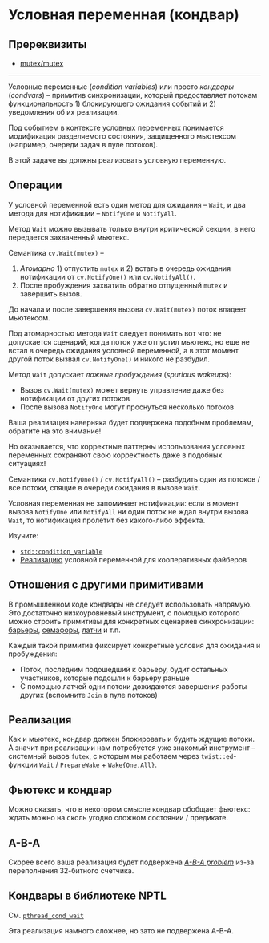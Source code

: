 # Условная переменная (кондвар)

## Пререквизиты

- [mutex/mutex](/tasks/mutex/mutex)

---

Условные переменные (_condition variables_) или просто _кондвары_ (_condvars_) – примитив синхронизации, который предоставляет потокам функциональность 1) блокирующего ожидания событий и 2) уведомления об их реализации. 

Под событием в контексте условных переменных понимается модификация разделяемого состояния, защищенного мьютексом (например, очереди задач в пуле потоков).

В этой задаче вы должны реализовать условную переменную.

## Операции

У условной переменной есть один метод для ожидания – `Wait`, и два метода для нотификации – `NotifyOne` и `NotifyAll`.

Метод `Wait` можно вызывать только внутри критической секции, в него передается захваченный мьютекс.

Семантика `cv.Wait(mutex)` –

1. *Aтомарно* 1) отпустить `mutex` и 2) встать в очередь ожидания нотификации от `cv.NotifyOne()` или `cv.NotifyAll()`.
2. После пробуждения захватить обратно отпущенный `mutex` и завершить вызов.

До начала и после завершения вызова `cv.Wait(mutex)` поток владеет мьютексом.

Под атомарностью метода `Wait` следует понимать вот что: не допускается сценарий, когда поток уже отпустил мьютекс, но еще не встал в очередь ожидания условной переменной, а в этот момент другой поток вызвал `cv.NotifyOne()` и никого не разбудил.

Метод `Wait` допускает *ложные пробуждения* (*spurious wakeups*):
- Вызов `cv.Wait(mutex)` может вернуть управление даже без нотификации от других потоков
- После вызова `NotifyOne` могут проснуться несколько потоков

Ваша реализация наверняка будет подвержена подобным проблемам, обратите на это внимание!

Но оказывается, что корректные паттерны использования условных переменных сохраняют свою корректность даже в подобных ситуациях!

Семантика `cv.NotifyOne()` / `cv.NotifyAll()` – разбудить один из потоков / все потоки, спящие в очереди ожидания в вызове `Wait`.

Условная переменная не запоминает нотификации: если в момент вызова `NotifyOne` или `NotifyAll` ни один поток не ждал внутри вызова `Wait`, то нотификация пролетит без какого-либо эффекта.

Изучите:
* [`std::condition_variable`](https://en.cppreference.com/w/cpp/thread/condition_variable)
* [Реализацию](https://gitlab.com/Lipovsky/tinyfibers/-/blob/master/tinyfibers/sync/condvar.hpp) условной переменной для кооперативных файберов

## Отношения с другими примитивами

В промышленном коде кондвары не следует использовать напрямую. Это достаточно низкоуровневый инструмент, с помощью которого можно строить примитивы для конкретных сценариев синхронизации: [барьеры](https://en.cppreference.com/w/cpp/thread/barrier), [семафоры](https://en.cppreference.com/w/cpp/thread/counting_semaphore), [латчи](https://en.cppreference.com/w/cpp/thread/latch) и т.п.

Каждый такой примитив фиксирует конкретные условия для ожидания и пробуждения:

- Поток, последним подошедший к барьеру, будит остальных участников, которые подошли к барьеру раньше
- С помощью латчей одни потоки дожидаются завершения работы других (вспомните `Join` в пуле потоков)
 
## Реализация

Как и мьютекс, кондвар должен блокировать и будить ждущие потоки. А значит при реализации нам потребуется уже знакомый инструмент – системный вызов `futex`, с которым мы работаем через `twist::ed`-функции `Wait` / `PrepareWake` + `Wake{One,All}`.

## Фьютекс и кондвар

Можно сказать, что в некотором смысле кондвар обобщает фьютекс: ждать можно на сколь угодно сложном состоянии / предикате.

## A-B-A

Скорее всего ваша реализация будет подвержена [_A-B-A problem_](https://en.wikipedia.org/wiki/ABA_problem) из-за переполнения 32-битного счетчика.

## Кондвары в библиотеке NPTL

См. [`pthread_cond_wait`](https://github.com/lattera/glibc/blob/895ef79e04a953cac1493863bcae29ad85657ee1/nptl/pthread_cond_wait.c#L193)

Эта реализация намного сложнее, но зато не подвержена A-B-A.
